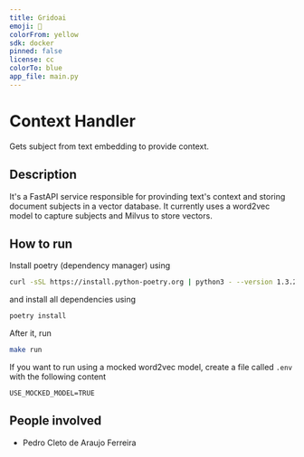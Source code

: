 ```yaml
---
title: Gridoai
emoji: 🐠
colorFrom: yellow
sdk: docker
pinned: false
license: cc
colorTo: blue
app_file: main.py
---
```

# Context Handler

Gets subject from text embedding to provide context.

## Description

It's a FastAPI service responsible for provinding text's context and storing document subjects in a vector database. It currently uses a word2vec model to capture subjects and Milvus to store vectors.

## How to run

Install poetry (dependency manager) using

```bash
curl -sSL https://install.python-poetry.org | python3 - --version 1.3.2
```

and install all dependencies using

```bash
poetry install
```

After it, run

```bash
make run
```

If you want to run using a mocked word2vec model, create a file called `.env` with the following content

```
USE_MOCKED_MODEL=TRUE
```

## People involved

- Pedro Cleto de Araujo Ferreira